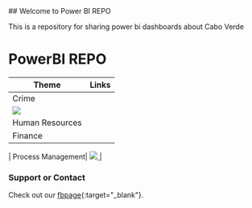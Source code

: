 <link href="./assets/css/style.scss" rel="stylesheet">
## Welcome to Power BI REPO

This is a repository for sharing power bi dashboards about Cabo Verde

# PowerBI REPO

|Theme|Links|
|-----|-----|
| Crime|<a href="[https://github.com/marovski/PowerBiRepo/assets/pbiFile/crime.pbix](https://github.com/marovski/PowerBiRepo/blob/3c99514872e29aff67fe7753e65a11b92dd7915d/assets/pbiFile/crime.pbix)" target="_blank">
<img id="powerbix" src="./assets/media/crimeCV.gif"> </a>|   
|  Human Resources|   |  
|  Finance |   |   

|  Process Management| <a href="" target="_blank"><img id="powerbix" src="./assets/media/GestaoProcessosDash.gif"> </a>  |  

### Support or Contact

Check out our [fbpage](https://www.facebook.com/powerbiCaboVerde/){:target="_blank"}.
